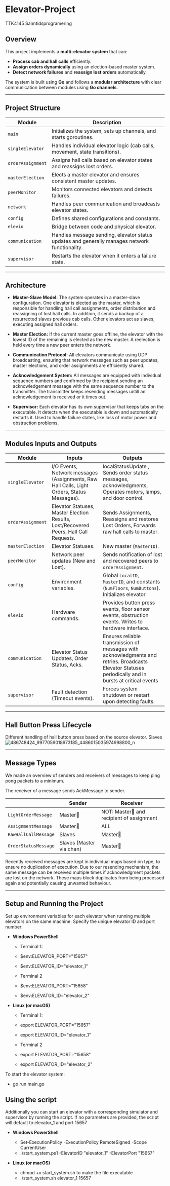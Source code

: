 # **Elevator-Project**
TTK4145 Sanntidsprogramering

## **Overview**
This project implements a **multi-elevator system** that can:
- **Process cab and hall calls** efficiently.
- **Assign orders dynamically** using an election-based master system.
- **Detect network failures** and **reassign lost orders** automatically.

The system is built using **Go** and follows a **modular architecture** with clear communication between modules using **Go channels**.

---

## **Project Structure**
| **Module**           | **Description** |
|----------------------|----------------|
| `main`            | Initializes the system, sets up channels, and starts goroutines. |
| `singleElevator` | Handles individual elevator logic (cab calls, movement, state transitions). |
| `orderAssignment` | Assigns hall calls based on elevator states and reassigns lost orders. |
| `masterElection` | Elects a master elevator and ensures consistent master updates. |
| `peerMonitor`    | Monitors connected elevators and detects failures. |
| `network`         | Handles peer communication and broadcasts elevator states. |
| `config`          | Defines shared configurations and constants. |
| `elevio`          | Bridge between code and physical elevator. |
| `communication`   | Handles message sending, elevator status updates and generally manages network functionality. |
| `supervisor`   | Restarts the elevator when it enters a failure state. |


---

## **Architecture**

- **Master-Slave Model:**
The system operates in a master-slave configuration. One elevator is elected as the master, which is responsible for handling hall call assignments, order distribution and reassigning of lost hall calls. In addition, it sends a backup of a resurrected slaves previous cab calls. Other elevators act as slaves, executing assigned hall orders.

- **Master Election:**
If the current master goes offline, the elevator with the lowest ID of the remaining is elected as the new master. A reelection is held every time a new peer enters the network.

- **Communication Protocol:**
All elevators communicate using UDP broadcasting, ensuring that network messages such as peer updates, master elections, and order assignments are efficiently shared.

- **Acknowledgement System:**
All messages are equipped with individual sequence numbers and confirmed by the recipient sending an acknowledgement message with the same sequence number to the transmitter. The transmitter keeps resending messages untill an acknowledgement is received or it times out.

- **Supervisor:**
Each elevator has its own supervisor that keeps tabs on the executable. It detects when the executable is down and automatically restarts it. Used to handle failure states, like loss of motor power and obstruction problems.

---

## Modules Inputs and Outputs

| Module         | Inputs                                                         | Outputs                                                        |
|----------------|---------------------------------------------------------------|----------------------------------------------------------------|
| `singleElevator`| I/O Events, Network messages (Assignments, Raw Hall Calls, Light Orders, Status Messages). | localStatusUpdate , Sends order status messages, acknowledgments, Operates motors, lamps, and door control. |
| `orderAssignment`| Elevator Statuses, Master Election Results, Lost/Recovered Peers, Hall Call Requests.  | Sends Assignments, Reassigns and restores Lost Orders, Forwards raw hall calls to master. |
| `masterElection`| Elevator Statuses.                        				| New master (`MasterID`). |
| `peerMonitor`   | Network peer updates (New and Lost).                        	  | Sends notification of lost and recovered peers to `orderAssignment`. |
| `config`        | Environment variables.     						 | Global `LocalID`, `MasterID`, and constants (`NumFloors`, `NumButtons`). Initializes elevator |
| `elevio`        | Hardware commands.| Provides button press events, floor sensor events, obstruction events. Writes to hardware interface. |
| `communication` |Elevator Status Updates, Order Status, Acks. 			 | Ensures reliable transmission of messages with acknowledgments and retries. Broadcasts Elevator Statuses periodically and in bursts at critical events |
| `supervisor`    | Fault detection (Timeout events).                             | Forces system shutdown or restart upon detecting faults. |

---

## **Hall Button Press Lifecycle**
Different handling of hall button press based on the source elevator. Slaves 
![486748424_9977059018973185_4486015035974998800_n](https://github.com/user-attachments/assets/f8352c70-77c4-40a6-b0a4-2dc53cf4ef64)

---

## **Message Types**
We made an overview of senders and receivers of messages to keep ping pong packets to a minimum. 

The receiver of a message sends AckMessage to sender. 

| 	               | **Sender** | **Receiver** |
|----------------------|------------|--------------|
| `LightOrderMessage`  | Master👑 | NOT: Master👑 and recipient of assignment |
| `AssignmentMessage` | Master👑 | ALL |
| `RawHallCallMessage` | Slaves | Master👑 |
| `OrderStatusMessage` | Slaves (Master via chan) | Master👑 |

Recently received messages are kept in individual maps based on type, to ensure no duplication of execution. Due to our resending mechanism, the same message can be received multiple times if acknowledgment packets are lost on the network. These maps block duplicates from being processed again and potentially causing unwanted behaviour.

---

## **Setup and Running the Project**
Set up environment variables for each elevator when running multiple elevators on the same machine. Specify the unique elevator ID and port number:

- **Windows PowerShell**
	- Terminal 1: 	
	- $env:ELEVATOR_PORT="15657"
	- $env:ELEVATOR_ID="elevator_1"

  	- Terminal 2
	- $env:ELEVATOR_PORT="15658"
	- $env:ELEVATOR_ID="elevator_2"

- **Linux (or macOS)**
	- Terminal 1:
	- export ELEVATOR_PORT="15657"
	- export ELEVATOR_ID="elevator_1"

	- Terminal 2
	- export ELEVATOR_PORT="15658"
	- export ELEVATOR_ID="elevator_2"

To start the elevator system:
- go run main.go

## **Using the script**
Additionally you can start an elevator with a corresponding simulator and supervisor by running the script. If no parameters are provided, the script will default to elevator_1 and port 15657

- **Windows PowerShell**
	- Set-ExecutionPolicy -ExecutionPolicy RemoteSigned -Scope CurrentUser
	- .\start_system.ps1 -ElevatorID "elevator_1" -ElevatorPort "15657"

- **Linux (or macOS)**
	- chmod +x start_system.sh to make the file executable
	- ./start_system.sh elevator_1 15657
